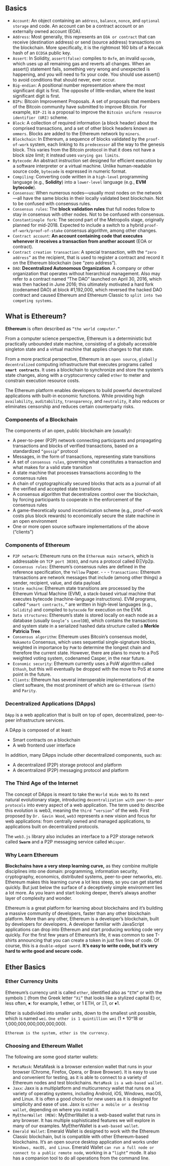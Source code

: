 ## Basics

- `Account`: An object containing an `address`, `balance`, `nonce`, and `optional storage` and code. An account can be a contract account or an externally owned account (EOA).
- `Address`: Most generally, this represents an `EOA or contract` that can receive (destination address) or send (source address) transactions on the blockchain. More specifically, it is the rightmost 160 bits of a Keccak hash of an `ECDSA` public key.
- `Assert`: In Solidity, `assert(false)` compiles to `0xfe`, an invalid `opcode`, which uses up all remaining gas and reverts all changes. When an assert() statement fails, something very wrong and unexpected is happening, and you will need to fix your code. You should use assert() to avoid conditions that should never, ever occur.
- `Big-endian`: A positional number representation where the most significant digit is first. The opposite of little-endian, where the least significant digit is first.
- `BIPs`: Bitcoin Improvement Proposals. A set of proposals that members of the Bitcoin community have submitted to improve Bitcoin. For example, `BIP-21` is a proposal to improve the `Bitcoin uniform resource identifier (URI)` scheme.
- `Block`: A collection of required information (a block header) about the comprised transactions, and a set of other block headers known as `ommers`. Blocks are added to the Ethereum network by `miners`.
- `Blockchain`: In Ethereum, a sequence of blocks validated by the `proof-of-work` system, each linking to its `predecessor` all the way to the genesis block. This varies from the Bitcoin protocol in that it does not have a block size limit; it instead uses `varying gas limits`.
- `Bytecode`: An abstract instruction set designed for efficient execution by a software interpreter or a virtual machine. Unlike human-readable source code, `bytecode` is expressed in numeric format.
- `Compiling`: Converting code written in a `high-level` programming language (e.g., **Solidity**) into a `lower-level` language (e.g., **EVM bytecode**).
- `Consensus`: When numerous nodes—usually most nodes on the network—all have the same
  blocks in their locally validated best blockchain. Not to be confused with consensus
  rules.
- `Consensus rules`: The **block validation rules** that full nodes follow to stay in consensus with other nodes. Not to be confused with consensus.
- `Constantinople fork`: The second part of the Metropolis stage, originally planned for mid-2018. Expected to include a switch to a hybrid `proof-of-work/proof-of-stake` consensus
  algorithm, among other changes.
- `Contract account`: **An account containing code that executes whenever it receives a transaction from another account** (EOA or contract).
- `Contract creation transaction`: A special transaction, with the `“zero address”` as the recipient, that is used to register a contract and record it on the Ethereum blockchain (see “zero address”).
- `DAO`: **Decentralized Autonomous Organization**. A company or other organization that
  operates without hierarchical management. Also may refer to a contract named “The DAO” launched on April 30, 2016, which was then hacked in June 2016; this ultimately motivated a hard fork (codenamed DAO) at block #1,192,000, which reversed the hacked DAO contract and caused Ethereum and Ethereum Classic to `split into two competing systems`.

## What is Ethereum?

**Ethereum** is often described as `“the world computer.”`

From a computer science perspective, Ethereum is a deterministic but practically
unbounded state machine, consisting of a globally accessible singleton state and a virtual
machine that applies changes to that state.

From a more practical perspective, Ethereum is an `open source`, `globally decentralized`
computing infrastructure that executes programs called **`smart contracts`**. It uses a
blockchain to synchronize and store the system’s state changes, along with a cryptocurrency
called `ether` to meter and constrain execution resource costs.

The Ethereum platform enables developers to build powerful decentralized applications
with built-in economic functions. While providing high `availability`, `auditability`,
`transparency`, and `neutrality`, it also reduces or eliminates censorship and reduces certain
counterparty risks.

### Components of a Blockchain

The components of an open, public blockchain are (usually):

- A peer-to-peer (P2P) network connecting participants and propagating transactions and blocks of verified transactions, based on a standardized `“gossip”` protocol
- Messages, in the form of transactions, representing state transitions
- A set of `consensus rules`, governing what constitutes a transaction and what makes for a valid state transition
- A state machine that processes transactions according to the consensus rules
- A chain of cryptographically secured blocks that acts as a journal of all the verified
  and accepted state transitions
- A consensus algorithm that decentralizes control over the blockchain, by forcing
  participants to cooperate in the enforcement of the consensus rules
- A game-theoretically sound incentivization scheme (e.g., proof-of-work costs
  plus block rewards) to economically secure the state machine in an open
  environment
- One or more open source software implementations of the above (“clients”)

### Components of Ethereum

- `P2P network`: Ethereum runs on the `Ethereum main network`, which is addressable on `TCP port 30303`, and runs a protocol called ÐΞVp2p.
- `Consensus rules`: Ethereum’s consensus rules are defined in the reference specification, the `Yellow` Paper. - - - `Transactions`: Ethereum transactions are network messages that include (among other things) a sender, recipient, value, and data payload.
- `State machine`: Ethereum state transitions are processed by the Ethereum Virtual Machine (EVM), a stack-based virtual machine that executes bytecode (machine-language
  instructions). EVM programs, called `“smart contracts,”` are written in high-level languages (e.g., `Solidity`) and compiled to `bytecode` for execution on the EVM.
- `Data structures`: Ethereum’s state is stored locally on each node as a database (usually `Google’s LevelDB`), which contains the transactions and system state in a serialized hashed data structure called a **Merkle Patricia Tree**.
- `Consensus algorithm`: Ethereum uses Bitcoin’s consensus model, `Nakamoto` Consensus, which uses sequential single-signature blocks, weighted in importance by `PoW` to determine the longest chain and therefore the current state. However, there are plans to move to a PoS weighted voting system, codenamed Casper, in the near future.
- `Economic security`: Ethereum currently uses a PoW algorithm called `Ethash`, but this will eventually be dropped with the move to PoS at some point in the future.
- `Clients`: Ethereum has several interoperable implementations of the client software, the most prominent of which are `Go-Ethereum (Geth)` and `Parity`.

### Decentralized Applications (DApps)

`DApp` is a web application that is built on top of open, decentralized, peer-to-peer infrastructure services.

A DApp is composed of at least:

- Smart contracts on a blockchain
- A web frontend user interface

In addition, many DApps include other decentralized components, such as:

- A decentralized (P2P) storage protocol and platform
- A decentralized (P2P) messaging protocol and platform

### The Third Age of the Internet

The concept of DApps is meant to take the `World Wide Web` to its next natural evolutionary stage, introducing `decentralization with peer-to-peer protocols` into every aspect of a web application. The term used to describe this evolution is web3, meaning the `third “version”` of the web. First proposed by `Dr. Gavin Wood`, `web3` represents a new vision and focus for web applications: from centrally owned and managed applications, to applications built on decentralized protocols.

The `web3.js` library also includes an interface to a P2P storage network called **`Swarm`** and a P2P messaging service called `Whisper`.

### Why Learn Ethereum

**Blockchains have a very steep learning curve,** as they combine multiple disciplines into one domain: programming, information security, cryptography, economics, distributed systems, peer-to-peer networks, etc. Ethereum makes this learning curve a lot less steep, so you can get started quickly. But just below the surface of a deceptively simple environment lies a lot more. As you learn and start looking deeper,
there’s always another layer of complexity and wonder.

Ethereum is a great platform for learning about blockchains and it’s building a massive
community of developers, faster than any other blockchain platform. More than
any other, Ethereum is a developer’s blockchain, built by developers for developers. A
developer familiar with JavaScript applications can drop into Ethereum and start producing
working code very quickly. For the first few years of Ethereum’s life, it was
common to see T-shirts announcing that you can create a token in just five lines of
code. Of course, this is a `double-edged sword`. **It’s easy to write code, but it’s very hard
to write good and secure code.**

## Ether Basics

### Ether Currency Units

Ethereum’s currency unit is called `ether`, identified also as `“ETH”` or with the symbols
`Ξ` (from the Greek letter `“Xi”` that looks like a stylized capital E) or, less often, ♦: for
example, 1 ether, or 1 ETH, or Ξ1, or ♦1.

Ether is subdivided into smaller units, down to the smallest unit possible, which is
named `wei`. `One ether is 1 quintillion wei` (1 * 10^18 or 1,000,000,000,000,000,000).

`Ethereum is the system, ether is the currency.`

### Choosing and Ethereum Wallet

The following are some good starter wallets:

- `MetaMask`: MetaMask is a browser extension wallet that runs in your browser (Chrome, Firefox, Opera, or Brave Browser). It is easy to use and convenient for testing, as it is able to connect to a variety of Ethereum nodes and test blockchains. `MetaMask is a web-based wallet`.
- `Jaxx`: Jaxx is a multiplatform and multicurrency wallet that runs on a variety of operating systems, including Android, iOS, Windows, macOS, and Linux. It is often a good choice for new users as it is designed for simplicity and ease of use. Jaxx is `either a mobile or a desktop wallet`, depending on where you install it.
- `MyEtherWallet (MEW)`: MyEtherWallet is a web-based wallet that runs in any browser. It has multiple
sophisticated features we will explore in many of our examples. MyEtherWallet is
a `web-based wallet`.
- `Emerald Wallet`: Emerald Wallet is designed to work with the Ethereum Classic blockchain, but is compatible with other Ethereum-based blockchains. It’s an open source desktop application and works under `Windows, macOS, and Linux`. Emerald Wallet `can run a full node or connect to a public remote node`, working in a `“light”` mode. It
also has a companion tool to do all operations from the command line.

